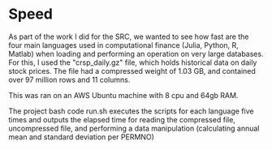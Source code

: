 # Speed

As part of the work I did for the SRC, we wanted to see how fast are the four main languages used in computational finance (Julia, Python, R, Matlab) when loading and performing an operation on very large databases. For this, I used the "crsp_daily.gz" file, which holds historical data on daily stock prices. The file had a compressed weight of 1.03 GB, and contained over 97 million rows and 11 columns.

This was ran on an AWS Ubuntu machine with 8 cpu and 64gb RAM.

The project bash code run.sh executes the scripts for each language five times and outputs the elapsed time for reading the compressed file, uncompressed file, and performing a data manipulation (calculating annual mean and standard deviation per PERMNO)